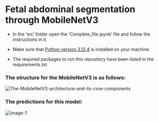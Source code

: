 # Fetal abdominal segmentation through MobileNetV3

* In the ‘src’ folder open the ‘Complete\_file.ipynb’ file and follow the instructions in it.  
    
* Make sure that [Python version 3.12.4](https://www.python.org/downloads/release/python-3124/) is installed on your machine.

* The required packages to run this repository have been listed in the requirements.txt


### The structure for the MobileNetV3 is as follows:

![The-MobileNetV3-architecture-and-its-core-components](https://github.com/user-attachments/assets/d5246aec-660d-4b99-9802-3abdea654d15)




### The predictions for this model:  

![image-1]([https://github.com/user-attachments/assets/755afb86-3fb5-4898-91cb-4190068b6c0e](https://github.com/AA-1001/ML-AI/blob/main/Image%20classification%20model%20trainings/MobileNetV3/Images/image-1.png))
